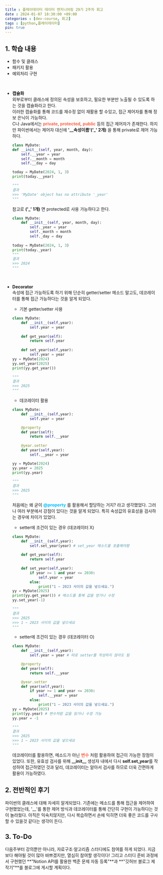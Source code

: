 ```yaml
---
title : 플레이데이터 데이터 엔지니어링 29기 2주차 회고
date : 2024-01-07 18:30:00 +09:00
categories : [dev-course, 회고]
tags : [python,플레이데이터]
pin: true
---
```

## 1. 학습 내용
- 함수 및 클래스
- 패키지 활용
- 예외처리 구현
  
<br>

- **캡슐화**<br>
외부로부터 클래스에 정의된 속성을 보호하고, 필요한 부분만 노출될 수 있도록 하는 것을 캡슐화라고 한다.<br>
이러한 캡슐화를 통해 코드를 재수정 없이 재활용 할 수있고, 접근 제어자를 통해 정보 은닉이 가능하다. <br>
C나 Java에서는 **<span style="color:#FF6347">private</span>**, **<span style="color:#FF6347">protected</span>**, **<span style="color:#FF6347">public</span>** 등의 접근 제어자가 존재한다. 하지만 파이썬에서는  제어자 대신에 **'__속성이름'('_' 2개)** 을 통해 private로 제어 가능하다.

    ```python
    class MyDate:
    def __init__(self, year, month, day):
        self.__year = year
        self.__month = month
        self.__day = day
    
    today = MyDate(2024, 1, 3)
    print(today.__year)

    """
    결과
    >>> 'MyDate' object has no attribute '_year'
    """
    ```
    참고로 **('_' 1개)** 면 protected로 사용 가능하다고 한다.<br>

    ```python
    class MyDate:
        def __init__(self, year, month, day):
            self._year = year
            self._month = month
            self._day = day
        
    today = MyDate(2024, 1, 3)
    print(today._year)
    """
    결과
    >>> 2024
    """
    ```
    <br>


- **Decorator**<br>
속성에 접근 가능하도록 하기 위해 단순히 getter/setter 메소드 말고도, 데코레이터를 통해 접근 가능하다는 것을 알게 되었다. 
    * 기본 getter/setter 사용

    ```python
    class MyDate:
        def __init__(self,year):
            self.year = year
            
        def get_year(self):
            return self.year
        
        def set_year(self,year):
            self.year = year
    yy = MyDate(2024)
    yy.set_year(2025)
    print(yy.get_year())
    
    """
    결과
    >>> 2025
    """
    ```
    * 데코레이터 활용 <br>
  
    ```python
    class MyDate:
        def __init__(self,year):
            self.year = year

        @property
        def year(self):
            return self.__year
        
        @year.setter
        def year(self,year):
            self.__year = year

    yy = MyDate(2024)
    yy.year = 2025
    print(yy.year)

    """
    결과
    >>> 2025
    """
    ```

    처음에는 왜 굳이 **<span style="color:#00BFFF"> @property</span>** 를 활용해서 할당하는 거지? 라고 생각했었다. 그러나 여러 부분에서 강점이 있다는 것을 알게 되었다. 특히 속성값의 유효성을 검사하는 경우에 차이가 있었다. <br>

    * setter에 조건이 있는 경우 (데코레이터 X)
  
    ```python
    class MyDate:
        def __init__(self,year):
            self.set_year(year) # set_year 메소드를 호출해야함
            
        def get_year(self):
            return self.year
        
        def set_year(self,year):
            if year >= 1 and year <= 2030:
                self.year = year
            else:
                print("1 ~ 2023 사이의 값을 넣으세요.")
    yy = MyDate(2025)
    print(yy.get_year()) # 메소드를 통해 값을 얻거나 수정
    yy.set_year(-1)

    """ 
    결과
    >>> 2025
    >>> 1 ~ 2023 사이의 값을 넣으세요
    """
    ```

    * setter에 조건이 있는 경우 (데코레이터 O)
  
    ```python
    class MyDate:
        def __init__(self,year):
            self.year = year # 따로 setter를 작성하지 않아도 됨

        @property
        def year(self):
            return self.__year

        @year.setter
        def year(self,year):
            if year >= 1 and year <= 2030:
                self.__year = year
            else:
                print("1 ~ 2023 사이의 값을 넣으세요.")
    yy = MyDate(2025)
    print(yy.year) # 변수처럼 값을 읽거나 수정 가능
    yy.year = -1

    """ 
    결과
    >>> 2025
    >>> 1 ~ 2023 사이의 값을 넣으세요
    """
    ```
    데코레이터를 활용하면, 메소드가 아닌 **<span style="color:#FF6347">변수</span>** 처럼 활용하여 접근이 가능한 장점이 있었다. 또한, 유효성 검사를 위해 **\_\_init\_\_** 생성자 내에서 다시 **self.set_year**를 작성하여 접근하였던 것과 달리, 데코레이터는 알아서 검사를 하므로 더욱 간편하게 활용이 가능하였다.


## 2. 전반적인 후기
파이썬의 클래스에 대해 자세히 알게되었다. 기존에는 메소드를 통해 접근을 제어하여 구현했었는데, '__'를 통한 제어 방식과 데코레이터를 통해 간단히 구현이 가능하다는 것이 놀라웠다. 아직은 익숙치않지만, 다시 복습하면서 손에 익히면 더욱 좋은 코드를 구사할 수 있을것 같다는 생각이 든다.
<br>


## 3. To-Do
다음주부터 강의뿐만 아니라, 자료구조·알고리즘 스터디에도 참여를 하게 되었다. 지금보다 해야될 것이 많아 바쁘겠지만, 열심히 참여할 생각이다!
그리고 스터디 준비 과정에서 구현했던 **"Notion API를 활용한 백준 문제 자동 등록"**과 **"깃허브 블로그 제작기"**를 블로그에 게시할 계획이다.